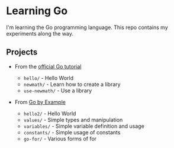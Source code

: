 # Learning Go

I'm learning the Go programming language. This repo contains my experiments along the way.

## Projects

* From the [official Go tutorial](http://golang.org/doc/code.html)
    * `hello/` - Hello World
    * `newmath/` - Learn how to create a library
    * `use-newmath/` - Use a library

* From [Go by Example](https://gobyexample.com)
    * `hello2/` - Hello World
    * `values/` - Simple types and manipulation
    * `variables/` - Simple variable definition and usage
    * `constants/` - Simple usage of constants
    * `go-for/` - Various forms of for
